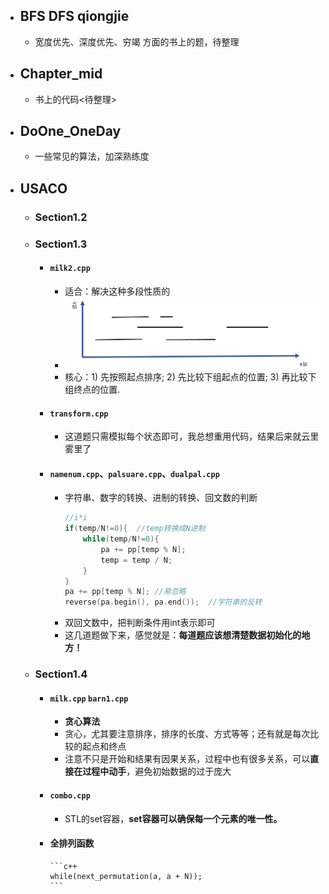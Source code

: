 * ## BFS   DFS   qiongjie
    * 宽度优先、深度优先、穷竭 方面的书上的题，待整理<br>
* ## Chapter_mid 
    * 书上的代码<待整理><br>
* ## DoOne_OneDay
    * 一些常见的算法，加深熟练度
*   ## USACO
    * ### Section1.2
    * ### Section1.3
        * #### `milk2.cpp`<br>
            * 适合：解决这种多段性质的<br>
            * ![milk2](https://github.com/anlance/anlance/blob/master/WhiteBook/USACO/picture/milk2.png)<br>
            * 核心：1) 先按照起点排序;  2) 先比较下组起点的位置;  3) 再比较下组终点的位置.<br>
        * #### `transform.cpp`<br>
            * 这道题只需模拟每个状态即可，我总想重用代码，结果后来就云里雾里了<br>
        * #### `namenum.cpp`、`palsuare.cpp`、`dualpal.cpp`<br>
            * 字符串、数字的转换、进制的转换、回文数的判断
                ```c++
                //i*i
                if(temp/N!=0){  //temp转换成N进制
                    while(temp/N!=0){
                        pa += pp[temp % N];
                        temp = temp / N;
                    }
                }
                pa += pp[temp % N]; //易忽略
                reverse(pa.begin(), pa.end());  //字符串的反转
                ```
            * 双回文数中，把判断条件用int表示即可<br>
            * 这几道题做下来，感觉就是：**每道题应该想清楚数据初始化的地方！**<br>
    * ### Section1.4
        * #### `milk.cpp` `barn1.cpp`
            * **贪心算法**<br>
            * 贪心，尤其要注意排序，排序的长度、方式等等；还有就是每次比较的起点和终点<br>
            * 注意不只是开始和结果有因果关系，过程中也有很多关系，可以**直接在过程中动手**，避免初始数据的过于庞大<br>
        * #### `combo.cpp`
            * STL的set容器，**set容器可以确保每一个元素的唯一性。**
        * #### 全排列函数
              ```c++
              while(next_permutation(a, a + N));
              ```